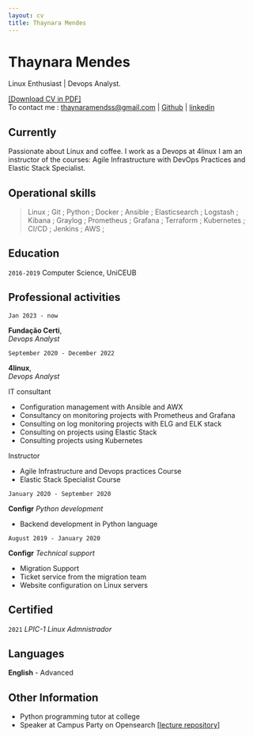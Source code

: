 ```yaml
---
layout: cv
title: Thaynara Mendes
---
```


# Thaynara Mendes
Linux Enthusiast | Devops Analyst.

<div id="webaddress">
<a href="https://thaycafe.github.io/cv/ThaynaraMendes_CV.pdf">[Download CV in PDF]</a>
</div>


<div id="webaddress">
To contact me : <a href="mailto:thaynaramendss@gmail.com">thaynaramendss@gmail.com</a>
| <a href="https://github.com/thaycafe">Github</a>
| <a href="https://www.linkedin.com/in/thaynaramendss/">linkedin</a>
</div>


## Currently

Passionate about Linux and coffee. I work as a Devops at 4linux I am an instructor of the courses: Agile Infrastructure with DevOps Practices and Elastic Stack Specialist.

## Operational skills

> Linux ; Git ; Python ; Docker ; Ansible ; Elasticsearch ; Logstash ; Kibana ; Graylog ; Prometheus ; Grafana ; Terraform ; Kubernetes ; CI/CD ; Jenkins ; AWS ;


## Education

`2016-2019` Computer Science, UniCEUB


## Professional activities

`Jan 2023 - now`

__Fundação Certi__,   
_Devops Analyst_



`September 2020 - December 2022`

__4linux__,   
_Devops Analyst_

IT consultant
 - Configuration management with Ansible and AWX
 - Consultancy on monitoring projects with Prometheus and Grafana
 - Consulting on log monitoring projects with ELG and ELK stack
 - Consulting on projects using Elastic Stack
 - Consulting projects using Kubernetes

Instructor
 - Agile Infrastructure and Devops practices Course
 - Elastic Stack Specialist Course


`January 2020 - September 2020`

__Configr__
_Python development_

- Backend development in Python language


`August 2019 - January 2020`

__Configr__
_Technical support_

- Migration Support
- Ticket service from the migration team
- Website configuration on Linux servers



## Certified

`2021`  _LPIC-1 Linux Admnistrador_


## Languages

__English__ - Advanced


## Other Information

- Python programming tutor at college
- Speaker at Campus Party on Opensearch [[lecture repository](https://github.com/thaycafe/opensearch_lab_CPGO)]


